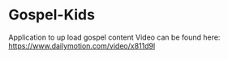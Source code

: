 # Gospel-Kids
Application to up load gospel content
Video can be found here: https://www.dailymotion.com/video/x811d9l
